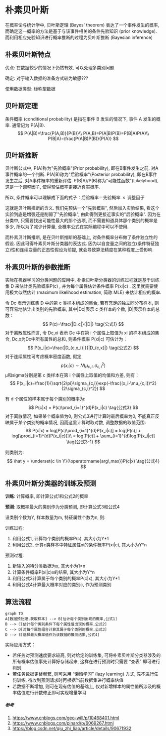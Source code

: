 # 朴素贝叶斯

在概率论与统计学中, 贝叶斯定理 (Bayes' theorem) 表达了一个事件发生的概率, 而确定这一概率的方法是基于与该事件相关的条件先验知识 (prior knowledge). 而利用相应先验知识进行概率推断的过程为贝叶斯推断 (Bayesian inference)

## 朴素贝叶斯特点

优点: 在数据较少的情况下仍然有效, 可以处理多类别问题

确定: 对于输入数据的准备方式较为敏感???

使用数据类型: 标称型数据

## 贝叶斯定理

条件概率 (conditional probability) 是指在事件 B 发生的情况下, 事件 A 发生的概率. 通常记为 P(A|B).
$$
P(A|B)=\frac{P(A,B)}{P(B)}\\
P(A,B)=P(A|B)P(B)=P(B|A)P(A)\\
P(B|A)=\frac{P(A|B)P(B)}{P(A)}
$$

## 贝叶斯推断

贝叶斯公式中, P(A)称为"先验概率"(Prior probability), 即在B事件发生之前, 对A事件概率的一个判断. P(A|B)称为"后验概率"(Posterior probability), 即在B事件发生之后, 对A事件概率的重新评估. P(B|A)/P(B)称为"可能性函数"(Likelyhood), 这是一个调整因子, 使得预估概率更接近真实概率. 

所以, 条件概率可以理解成下面的式子：后验概率＝先验概率 ｘ 调整因子

这就是贝叶斯推断的含义. 我们先预估一个"先验概率", 然后加入实验结果, 看这个实验到底是增强还是削弱了"先验概率", 由此得到更接近事实的"后验概率". 因为在分类中, 只需要找出可能性最大的那个选项, 而不需要知道具体那个类别的概率是多少, 所以为了减少计算量, 全概率公式在实际编程中可以不使用. 

而朴素贝叶斯推断, 是在贝叶斯推断的基础上, 对条件概率分布做了条件独立性的假设. 因此可得朴素贝叶斯分类器的表达式. 因为以自变量之间的独立(条件特征独立)性和连续变量的正态性假设为前提, 就会导致算法精度在某种程度上受影响. 

## 朴素贝叶斯的参数推断

实际在机器学习的分类问题的应用中, 朴素贝叶斯分类器的训练过程就是基于训练集 D 来估计类先验概率P(c) , 并为每个属性估计条件概率 P(xi|c) . 这里就需要使用极大似然估计 (maximum likelihood estimation, 简称 MLE) 来估计相应的概率. 

令 Dc 表示训练集 D 中的第 c 类样本组成的集合, 若有充足的独立同分布样本, 则可容易地估计出类别的先验概率, 其中|Dc|表示 c 类样本的个数, |D|表示样本的总数：
$$
P(c)=\frac{|D_c|}{|D|} \tag{公式1}
$$
对于离散属性而言, 令 Dc,xi 表示 Dc 中在第 i 个属性上取值为 xi 的样本组成的集合, Dc,x为Dc中所有属性的总和, 则条件概率 P(xi|c) 可估计为：
$$
P(x_i|c)=\frac{|D_{c,x_i}|}{|D_{c,x}|} \tag{公式2}
$$
对于连续属性可考虑概率密度函数, 假定
$$
p(x_i|c) \sim N(\mu_{c,i},\sigma_{c,i}^2)
$$
μ和sigma分别是第 c 类样本在第 i 个属性上取值的均值和方差, 则有：
$$
P(x_i|c)=\frac{1}{\sqrt{2\pi}\sigma_{c,i}}exp(-\frac{(x_i-\mu_{c,i})^2}{2\sigma_{c,i}^2})
$$

有 d 个属性的样本属于每个类别的概率为:
$$
P(c|x) = P(c)\prod_{i=1}^{d}P(x_i|c) \tag{公式3}
$$
对于离散情况, 如果某个概率值为0, 则公式3进行计算时最后概率为0, 不能真正反映属于某个类别的概率情况, 因而这里计算时取对数, 调整数据的取值范围:
$$
P(c|x) = log[P(c)\prod_{i=1}^{d}P(x_i|c)] = log[P(c)] + log[\prod_{i=1}^{d}P(x_i|c)]]\\
 = log[P(c)] + \sum_{i=1}^{d}log[P(x_i|c)] \tag{公式3-1}
$$


则类别为:
$$
\hat y = \underset{c \in Y}{\operatorname{arg\,max}}P(c|x) \tag{公式4}
$$

## 朴素贝叶斯分类器的训练及预测

**训练**: 计算概率, 即计算公式1和公式2的概率

**预测**: 取概率最大的类别作为分类预测, 即计算公式3和公式4

设类别个数为Y, 样本数量为m, 特征属性个数为n, 则:

训练过程:

1. 利用公式1, 计算每个类别的概率P(c), 其大小为Y*1
2. 利用公式2, 计算c类样本中特征属性xi的条件概率P(xi|c), 其大小为Y*n

预测过程:

1. 新输入的待分类数据为x, 其大小为1*n
2. 计算条件概率P(xi|c)x的结果, 其大小为Y*n
3. 利用公式3计算属于每个类别的概率P(c|x), 其大小为Y*1
4. 利用公式4计算最大概率对应的类别c, 作为预测类别



## 算法流程

```mermaid
graph TD
A[数据预处理,获取样本] --> B[估计每个类别出现的概率,公式1]
B --> C[估计每个类别条件下每个属性值出现的概率,公式2]
C --> D[对每个属性组合计算其属于每个类别的概率,公式3]
D --> E[选择最大概率值作为该数据的推测结果,公式4]
```



实际应用方式：

- 若任务对预测速度要求较高, 则对给定的训练集, 可将朴素贝叶斯分类器涉及的所有概率估值事先计算好存储起来, 这样在进行预测时只需要 “查表” 即可进行判别
- 若任务数据更替频繁, 则可采用 “懒惰学习” (lazy learning) 方式, 先不进行任何训练, 待收到预测请求时再根据当前数据集进行概率估值
- 若数据不断增加, 则可在现有估值的基础上, 仅对新增样本的属性值所涉及的概率估值进行计数修正即可实现增量学习



##### 参考

1. https://www.cnblogs.com/geo-will/p/10468401.html
2. https://www.cnblogs.com/pinard/p/6069267.html
3. https://blog.csdn.net/qiu_zhi_liao/article/details/90671932



